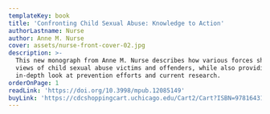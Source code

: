 ```yaml
---
templateKey: book
title: 'Confronting Child Sexual Abuse: Knowledge to Action'
authorLastname: Nurse
author: Anne M. Nurse
cover: assets/nurse-front-cover-02.jpg
description: >-
  This new monograph from Anne M. Nurse describes how various forces shape our
  views of child sexual abuse victims and offenders, while also providing an
  in-depth look at prevention efforts and current research.
orderOnPage: 1
readLink: 'https://doi.org/10.3998/mpub.12085149'
buyLink: 'https://cdcshoppingcart.uchicago.edu/Cart2/Cart?ISBN=9781643150321&PRESS=lever'
---
```


